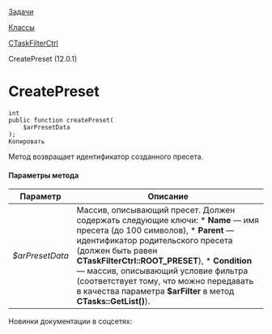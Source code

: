 [Задачи](/api_help/tasks/index.php)

[Классы](/api_help/tasks/classes/index.php)

[CTaskFilterCtrl](/api_help/tasks/classes/ctaskfilterctrl/index.php)

СreatePreset (12.0.1)

СreatePreset
============

```
int
public function createPreset(
	$arPresetData
);
Копировать
```

Метод возвращает идентификатор созданного пресета.

#### Параметры метода

| Параметр | Описание |
| --- | --- |
| *$arPresetData* | Массив, описывающий пресет. Должен содержать следующие ключи:  * **Name** — имя пресета (до 100 символов), * **Parent** — идентификатор родительского пресета (должен быть равен **CTaskFilterCtrl::ROOT\_PRESET**), * **Condition** — массив, описывающий условие фильтра (соответствует тому, что можно передавать в качества параметра **$arFilter** в метод **CTasks::GetList()**). |

Новинки документации в соцсетях: